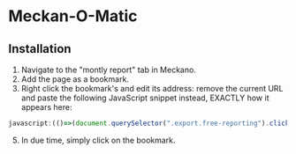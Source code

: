 # Meckan-O-Matic

## Installation

1. Navigate to the "montly report" tab in Meckano.
3. Add the page as a bookmark.
4. Right click the bookmark's and edit its address: remove the current URL and paste the following JavaScript snippet instead, EXACTLY how it appears here:

```js
javascript:(()=>(document.querySelector(".export.free-reporting").click(),setTimeout(()=>{["checkIn","checkOut"].forEach(a=>document.querySelectorAll(`tr:not([class*=holiday]) input.${a}`).forEach(b=>b.value="checkIn"===a?"09:00":"18:00"))},1e3)))()
```

5. In due time, simply click on the bookmark.
